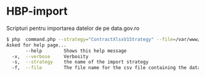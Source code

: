 # HBP-import
Scripturi pentru importarea datelor de pe data.gov.ro

~~~ bash
$ php  command.php --strategy="ContractXlsxV1Strategy" --file=/var/www/test.xlsx --help
Asked for help page...
       --help        Shows this help message
  -v,  --verbose     Verbosity
  -s,  --strategy    the name of the import strategy
  -f,  --file        The file name for the csv file containing the data
